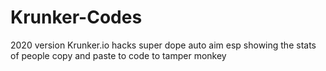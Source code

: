 # Krunker-Codes
2020 version Krunker.io hacks super dope auto aim esp showing the stats of people copy and paste to code to tamper monkey
